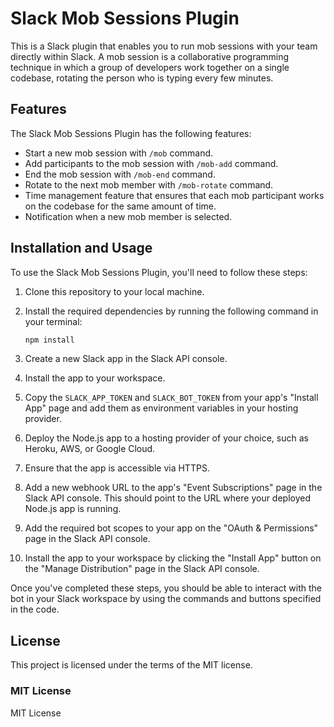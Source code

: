 # Slack Mob Sessions Plugin

This is a Slack plugin that enables you to run mob sessions with your team directly within Slack. A mob session is a collaborative programming technique in which a group of developers work together on a single codebase, rotating the person who is typing every few minutes. 

## Features

The Slack Mob Sessions Plugin has the following features:

- Start a new mob session with `/mob` command.
- Add participants to the mob session with `/mob-add` command.
- End the mob session with `/mob-end` command.
- Rotate to the next mob member with `/mob-rotate` command.
- Time management feature that ensures that each mob participant works on the codebase for the same amount of time.
- Notification when a new mob member is selected.

## Installation and Usage

To use the Slack Mob Sessions Plugin, you'll need to follow these steps:

1. Clone this repository to your local machine.
2. Install the required dependencies by running the following command in your terminal:

    ```bash
    npm install
    ```

3. Create a new Slack app in the Slack API console.
4. Install the app to your workspace.
5. Copy the `SLACK_APP_TOKEN` and `SLACK_BOT_TOKEN` from your app's "Install App" page and add them as environment variables in your hosting provider.
6. Deploy the Node.js app to a hosting provider of your choice, such as Heroku, AWS, or Google Cloud.
7. Ensure that the app is accessible via HTTPS.
8. Add a new webhook URL to the app's "Event Subscriptions" page in the Slack API console. This should point to the URL where your deployed Node.js app is running.
9. Add the required bot scopes to your app on the "OAuth & Permissions" page in the Slack API console.
10. Install the app to your workspace by clicking the "Install App" button on the "Manage Distribution" page in the Slack API console.

Once you've completed these steps, you should be able to interact with the bot in your Slack workspace by using the commands and buttons specified in the code.

## License

This project is licensed under the terms of the MIT license.

### MIT License

MIT License

